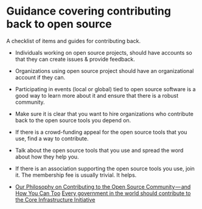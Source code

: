 # Guidance covering contributing back to open source

A checklist of items and guides for contributing back.
- Individuals working on open source projects, should have accounts so that they can create issues & provide feedback.
- Organizations using open source project should have an organizational account if they can.
- Participating in events (local or global) tied to open source software is a good way to learn more about it and ensure that there is a robust community.
- Make sure it is clear that you want to hire organizations who contribute back to the open source tools you depend on.
- If there is a crowd-funding appeal for the open source tools that you use, find a way to contribute.
- Talk about the open source tools that you use and spread the word about how they help you.
- If there is an association supporting the open source tools you use, join it. The membership fee is usually trivial. It helps.

- [Our Philosophy on Contributing to the Open Source Community — and How You Can Too](https://medium.com/open-collective/our-philosophy-on-contributing-to-the-open-source-community-and-how-you-can-too-4b0d10637f41)
[Every government in the world should contribute to the Core Infrastructure Initiative](https://www.coreinfrastructure.org/)
